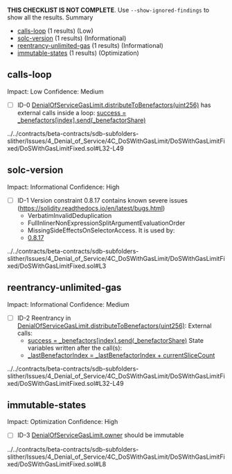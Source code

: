 **THIS CHECKLIST IS NOT COMPLETE**. Use `--show-ignored-findings` to show all the results.
Summary
 - [calls-loop](#calls-loop) (1 results) (Low)
 - [solc-version](#solc-version) (1 results) (Informational)
 - [reentrancy-unlimited-gas](#reentrancy-unlimited-gas) (1 results) (Informational)
 - [immutable-states](#immutable-states) (1 results) (Optimization)
## calls-loop
Impact: Low
Confidence: Medium
 - [ ] ID-0
[DenialOfServiceGasLimit.distributeToBenefactors(uint256)](../../contracts/beta-contracts/sdb-subfolders-slither/Issues/4_Denial_of_Service/4C_DoSWithGasLimit/DoSWithGasLimitFixed/DoSWithGasLimitFixed.sol#L32-L49) has external calls inside a loop: [success = _benefactors[index].send(_benefactorShare)](../../contracts/beta-contracts/sdb-subfolders-slither/Issues/4_Denial_of_Service/4C_DoSWithGasLimit/DoSWithGasLimitFixed/DoSWithGasLimitFixed.sol#L46)

../../contracts/beta-contracts/sdb-subfolders-slither/Issues/4_Denial_of_Service/4C_DoSWithGasLimit/DoSWithGasLimitFixed/DoSWithGasLimitFixed.sol#L32-L49


## solc-version
Impact: Informational
Confidence: High
 - [ ] ID-1
Version constraint 0.8.17 contains known severe issues (https://solidity.readthedocs.io/en/latest/bugs.html)
	- VerbatimInvalidDeduplication
	- FullInlinerNonExpressionSplitArgumentEvaluationOrder
	- MissingSideEffectsOnSelectorAccess.
It is used by:
	- [0.8.17](../../contracts/beta-contracts/sdb-subfolders-slither/Issues/4_Denial_of_Service/4C_DoSWithGasLimit/DoSWithGasLimitFixed/DoSWithGasLimitFixed.sol#L3)

../../contracts/beta-contracts/sdb-subfolders-slither/Issues/4_Denial_of_Service/4C_DoSWithGasLimit/DoSWithGasLimitFixed/DoSWithGasLimitFixed.sol#L3


## reentrancy-unlimited-gas
Impact: Informational
Confidence: Medium
 - [ ] ID-2
Reentrancy in [DenialOfServiceGasLimit.distributeToBenefactors(uint256)](../../contracts/beta-contracts/sdb-subfolders-slither/Issues/4_Denial_of_Service/4C_DoSWithGasLimit/DoSWithGasLimitFixed/DoSWithGasLimitFixed.sol#L32-L49):
	External calls:
	- [success = _benefactors[index].send(_benefactorShare)](../../contracts/beta-contracts/sdb-subfolders-slither/Issues/4_Denial_of_Service/4C_DoSWithGasLimit/DoSWithGasLimitFixed/DoSWithGasLimitFixed.sol#L46)
	State variables written after the call(s):
	- [_lastBenefactorIndex = _lastBenefactorIndex + currentSliceCount](../../contracts/beta-contracts/sdb-subfolders-slither/Issues/4_Denial_of_Service/4C_DoSWithGasLimit/DoSWithGasLimitFixed/DoSWithGasLimitFixed.sol#L48)

../../contracts/beta-contracts/sdb-subfolders-slither/Issues/4_Denial_of_Service/4C_DoSWithGasLimit/DoSWithGasLimitFixed/DoSWithGasLimitFixed.sol#L32-L49


## immutable-states
Impact: Optimization
Confidence: High
 - [ ] ID-3
[DenialOfServiceGasLimit.owner](../../contracts/beta-contracts/sdb-subfolders-slither/Issues/4_Denial_of_Service/4C_DoSWithGasLimit/DoSWithGasLimitFixed/DoSWithGasLimitFixed.sol#L8) should be immutable 

../../contracts/beta-contracts/sdb-subfolders-slither/Issues/4_Denial_of_Service/4C_DoSWithGasLimit/DoSWithGasLimitFixed/DoSWithGasLimitFixed.sol#L8


